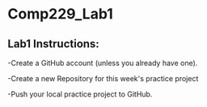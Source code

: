 # Comp229_Lab1
Lab1 Instructions:
---
-Create a GitHub account (unless you already have one).

-Create a new Repository for this week's practice project

-Push your local practice project to GitHub.
